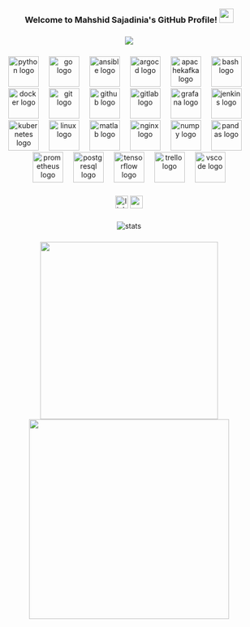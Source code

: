 <!-- Welcome Message -->
<h3 align="center">
  Welcome to Mahshid Sajadinia's GitHub Profile!
  <img width="28" src="https://media.giphy.com/media/hvRJCLFzcasrR4ia7z/giphy.gif" />
</h3>

###

<!-- Typing Text -->
<p align="center">
  <img
    src="https://readme-typing-svg.demolab.com?font=Fira+Code&pause=1000&color=F71DEB&center=true&vCenter=true&width=650&lines=Master's+Software+Engineering+student+at+IUST%F0%9F%91%A9%E2%80%8D%F0%9F%92%BB;Interested+in+Cloud+%26+Edge+Computing%F0%9F%8E%AF;Python+Programmer+%26+DevOps+Specialist%F0%9F%92%BB" />
</p>

###

<div align="center">
  <img src="https://skillicons.dev/icons?i=py" height="60" alt="python logo"  />
  <img width="12" />
  <img src="https://skillicons.dev/icons?i=go" height="60" alt="go logo"  />
  <img width="12" />
  <img src="https://cdn.jsdelivr.net/gh/devicons/devicon/icons/ansible/ansible-original.svg" height="60" alt="ansible logo"  />
  <img width="12" />
  <img src="https://cdn.jsdelivr.net/gh/devicons/devicon/icons/argocd/argocd-original.svg" height="60" alt="argocd logo"  />
  <img width="12" />
  <img src="https://cdn.jsdelivr.net/gh/devicons/devicon/icons/apachekafka/apachekafka-original.svg" height="60" alt="apachekafka logo"  />
  <img width="12" />
  <img src="https://cdn.jsdelivr.net/gh/devicons/devicon/icons/bash/bash-original.svg" height="60" alt="bash logo"  />
  <img width="12" />
  <img src="https://cdn.jsdelivr.net/gh/devicons/devicon/icons/docker/docker-original.svg" height="60" alt="docker logo"  />
  <img width="12" />
  <img src="https://cdn.jsdelivr.net/gh/devicons/devicon/icons/git/git-original.svg" height="60" alt="git logo"  />
  <img width="12" />
  <img src="https://cdn.jsdelivr.net/gh/devicons/devicon/icons/github/github-original.svg" height="60" alt="github logo"  />
  <img width="12" />
  <img src="https://cdn.jsdelivr.net/gh/devicons/devicon/icons/gitlab/gitlab-original.svg" height="60" alt="gitlab logo"  />
  <img width="12" />
  <img src="https://cdn.jsdelivr.net/gh/devicons/devicon/icons/grafana/grafana-original.svg" height="60" alt="grafana logo"  />
  <img width="12" />
  <img src="https://cdn.jsdelivr.net/gh/devicons/devicon/icons/jenkins/jenkins-line.svg" height="60" alt="jenkins logo"  />
  <img width="12" />
  <img src="https://cdn.jsdelivr.net/gh/devicons/devicon/icons/kubernetes/kubernetes-plain.svg" height="60" alt="kubernetes logo"  />
  <img width="12" />
  <img src="https://cdn.jsdelivr.net/gh/devicons/devicon/icons/linux/linux-original.svg" height="60" alt="linux logo"  />
  <img width="12" />
  <img src="https://cdn.jsdelivr.net/gh/devicons/devicon/icons/matlab/matlab-original.svg" height="60" alt="matlab logo"  />
  <img width="12" />
  <img src="https://cdn.jsdelivr.net/gh/devicons/devicon/icons/nginx/nginx-original.svg" height="60" alt="nginx logo"  />
  <img width="12" />
  <img src="https://cdn.jsdelivr.net/gh/devicons/devicon/icons/numpy/numpy-original.svg" height="60" alt="numpy logo"  />
  <img width="12" />
  <img src="https://cdn.jsdelivr.net/gh/devicons/devicon/icons/pandas/pandas-original.svg" height="60" alt="pandas logo"  />
  <img width="12" />
  <img src="https://cdn.jsdelivr.net/gh/devicons/devicon/icons/prometheus/prometheus-original.svg" height="60" alt="prometheus logo"  />
  <img width="12" />
  <img src="https://cdn.jsdelivr.net/gh/devicons/devicon/icons/postgresql/postgresql-original.svg" height="60" alt="postgresql logo"  />
  <img width="12" />
  <img src="https://cdn.jsdelivr.net/gh/devicons/devicon/icons/tensorflow/tensorflow-original.svg" height="60" alt="tensorflow logo"  />
  <img width="12" />
  <img src="https://cdn.jsdelivr.net/gh/devicons/devicon/icons/trello/trello-plain.svg" height="60" alt="trello logo"  />
  <img width="12" />
  <img src="https://cdn.jsdelivr.net/gh/devicons/devicon/icons/vscode/vscode-original.svg" height="60" alt="vscode logo"  />
</div>

###

<div align="center">
  <img src="https://img.shields.io/static/v1?message=LinkedIn&logo=linkedin&label=&color=0077B5&logoColor=white&labelColor=&style=for-the-badge" height="25" alt="linkedin logo"  />
  <a href="mahshidsajadinia@gmail.com" target="_blank">
    <img src="https://img.shields.io/static/v1?message=Gmail&logo=gmail&label=&color=D14836&logoColor=white&labelColor=&style=for-the-badge" height="25" alt="gmail logo"  />
  </a>
</div>

###

<picture>
  <source media="(prefers-color-scheme: dark)" srcset="https://raw.githubusercontent.com/mahshidsajadinia/mahshidsajadinia/output/pacman-contribution-graph-dark.svg">
  <source media="(prefers-color-scheme: light)" srcset="https://raw.githubusercontent.com/mahshidsajadinia/mahshidsajadinia/output/pacman-contribution-graph.svg">
<!--   <img alt="pacman contribution graph" src="https://raw.githubusercontent.com/mahshidsajadinia/mahshidsajadinia/output/pacman-contribution-graph.svg"> -->
</picture>

###

<p align="center" width="600" height="300">
  <img align="center" src="https://github-readme-stats.vercel.app/api?username=mahshidsajadinia&show_icons=true&theme=dark&hide_border=false" alt="stats" />
</p>

###

<p align="center">
  <!-- Streak -->
  <img width="350" src="https://github-readme-streak-stats-8qopazm3p-haneball.vercel.app/?user=mahshidsajadinia&theme=dark&hide_border=true" />
  
  <!-- Graph -->
  <img width="394" src="https://github-readme-activity-graph-g56pdns35-haneball.vercel.app/graph/?username=mahshidsajadinia&theme=dark&bg_color=151515&color=ffc57d&line=FA8B00&point=FDFDFD&hide_border=true&radius=8"/>
</p>

